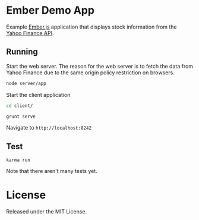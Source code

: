 # Ember Demo App

Example [Ember.js](http://emberjs.com/) application that displays stock information from the [Yahoo Finance API](http://finance.yahoo.com/).

## Running

Start the web server. The reason for the web server is to fetch the data from Yahoo Finance due to the same origin policy restriction on browsers.

```bash
node server/app
```

Start the client application

```bash
cd client/

grunt serve
```

Navigate to `http://localhost:8242`

## Test

```
karma run
```

Note that there aren't many tests yet.

# License

Released under the MIT License.
